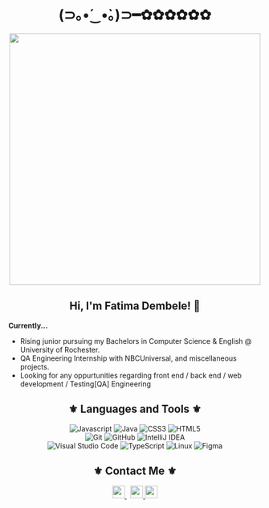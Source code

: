<h1 align="center">(⊃｡•́‿•̀｡)⊃━✿✿✿✿✿✿</h1>
<p align="center">
  <img src="https://pa1.aminoapps.com/7863/76901a5983efba139560771c5144a3c9600c3a47r1-500-281_hq.gif" width = "500">
</p>

<h2 align="center"> Hi, I'm Fatima Dembele! 👋 </h2>


<p align="left">
  <strong>Currently...</strong>
  <ul>
    <li>Rising junior pursuing my Bachelors in Computer Science & English @ University of Rochester.</li>
    <li>QA Engineering Internship with NBCUniversal, and miscellaneous projects.</li>
    <li>Looking for any oppurtunities regarding front end / back end / web development / Testing[QA] Engineering</li>
  </ul> 
  </p>

<h2 align="center"> ⚜️ Languages and Tools ⚜️ </h2>

<p align="center">
  <img src="https://img.shields.io/badge/javascript-%23323330.svg?style=for-the-badge&logo=javascript&logoColor=%23F7DF1E" alt = "Javascript">
  <img src="https://img.shields.io/badge/java-%23ED8B00.svg?style=for-the-badge&logo=openjdk&logoColor=white" alt="Java">
  <img src="https://img.shields.io/badge/css3-%231572B6.svg?style=for-the-badge&logo=css3&logoColor=white" alt="CSS3">
  <img src="https://img.shields.io/badge/html5-%23E34F26.svg?style=for-the-badge&logo=html5&logoColor=white" alt="HTML5"><br>
  <img src="https://img.shields.io/badge/git-%23F05033.svg?style=for-the-badge&logo=git&logoColor=white" alt="Git">
  <img src="https://img.shields.io/badge/github-%23121011.svg?style=for-the-badge&logo=github&logoColor=white" alt="GitHub">
  <img src="https://img.shields.io/badge/IntelliJIDEA-000000.svg?style=for-the-badge&logo=intellij-idea&logoColor=white" alt="IntelliJ IDEA"><br>
  <img src="https://img.shields.io/badge/Visual%20Studio%20Code-0078d7.svg?style=for-the-badge&logo=visual-studio-code&logoColor=white" alt="Visual Studio Code">
  <img src="https://shields.io/badge/TypeScript-3178C6?logo=TypeScript&logoColor=FFF&style=flat-square" alt="TypeScript">
  <img src="https://img.shields.io/badge/Linux-FCC624?style=for-the-badge&logo=linux&logoColor=black" alt="Linux">
  <img src="https://img.shields.io/badge/figma-%23F24E1E.svg?style=for-the-badge&logo=figma&logoColor=white" alt="Figma">
</p>

<h2 align="center">⚜️ Contact Me ⚜️</h2>
<p align="center">
  <a href="mailto: fdembele@u.rochester.edu?subject=Find contact Via GitHub; Want to connect&body=Hello Fatima, I hope this email finds you well."">
    <img src="https://img.shields.io/badge/Gmail-D14836?style=for-the-badge&logo=gmail&logoColor=white" height=25>
  </a> 
  <a href="https://www.linkedin.com/in/fatima-dembele/">
    <img src="https://img.shields.io/badge/linkedin-%230077B5.svg?&style=for-the-badge&logo=linkedin&logoColor=white" height=25>  
  </a> 
   <a href="https://fatima-dembele.w3spaces.com">
    <img src="https://camo.githubusercontent.com/e1ea0fb92cdb93f625cb474023e500ccf47f5a4b8243f4662268356c3fa64c53/68747470733a2f2f696d672e736869656c64732e696f2f7374617469632f76313f7374796c653d666f722d7468652d6261646765266d6573736167653d476f6f676c6526636f6c6f723d343238354634266c6f676f3d476f6f676c65266c6f676f436f6c6f723d464646464646266c6162656c3d" height=25>  
  </a> 
</p>
